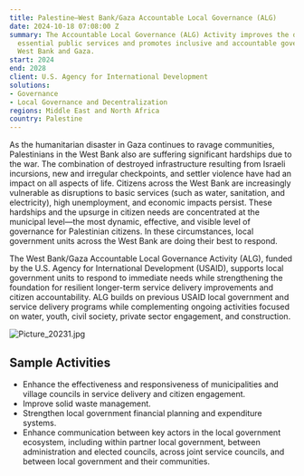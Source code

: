 ```yaml
---
title: Palestine—West Bank/Gaza Accountable Local Governance (ALG)
date: 2024-10-18 07:08:00 Z
summary: The Accountable Local Governance (ALG) Activity improves the delivery of
  essential public services and promotes inclusive and accountable governance in the
  West Bank and Gaza.
start: 2024
end: 2028
client: U.S. Agency for International Development
solutions:
- Governance
- Local Governance and Decentralization
regions: Middle East and North Africa
country: Palestine
---
```


As the humanitarian disaster in Gaza continues to ravage communities, Palestinians in the West Bank also are suffering significant hardships due to the war. The combination of destroyed infrastructure resulting from Israeli incursions, new and irregular checkpoints, and settler violence have had an impact on all aspects of life. Citizens across the West Bank are increasingly vulnerable as disruptions to basic services (such as water, sanitation, and electricity), high unemployment, and economic impacts persist. These hardships and the upsurge in citizen needs are concentrated at the municipal level—the most dynamic, effective, and visible level of governance for Palestinian citizens. In these circumstances, local government units across the West Bank are doing their best to respond. 

The West Bank/Gaza Accountable Local Governance Activity (ALG), funded by the U.S. Agency for International Development (USAID), supports local government units to respond to immediate needs while strengthening the foundation for resilient longer-term service delivery improvements and citizen accountability. ALG builds on previous USAID local government and service delivery programs while complementing ongoing activities focused on water, youth, civil society, private sector engagement, and construction.

![Picture_20231.jpg](/uploads/Picture_20231.jpg)

## Sample Activities

* Enhance the effectiveness and responsiveness of municipalities and village councils in service delivery and citizen engagement.
* Improve solid waste management.
* Strengthen local government financial planning and expenditure systems.
* Enhance communication between key actors in the local government ecosystem, including within partner local government, between administration and elected councils, across joint service councils, and between local government and their communities. 